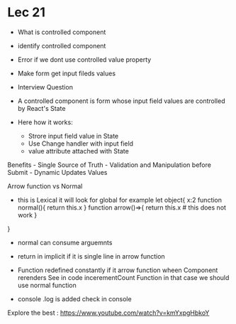 # Lec 21

- What is controlled component
- identify controlled component
- Error if we dont use controlled value property
- Make form get input fileds values
- Interview Question

- A controlled component is form whose input field values are controlled by React's State

- Here how it works:
    - Strore input field value in State
    - Use Change handler with input field
    - value attribute attached with State

Benefits
    - Single Source of Truth
    - Validation and Manipulation before Submit
    - Dynamic Updates Values

Arrow function vs Normal
- this is Lexical it will look for global
for example
let object{
    x:2
    function normal(){
        return this.x
    }
    function arrow()=>{
        return this.x # this does not work
    }

}

-  normal can consume arguemnts
- return in implicit if it is single line in arrow function

- Function redefined constantly if it arrow function wheen Component rerenders  See in code
incerementCount Function in that case we should use normal function
- console .log is added check in console

Explore the best : https://www.youtube.com/watch?v=kmYxpgHbkoY
